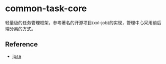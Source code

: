 # common-task-core

轻量级的任务管理框架，参考著名的开源项目(xxl-job)的实现，管理中心采用前后端分离的方式。


## Reference
- [jpse](https://github.com/frimtec/jpse/tree/master)
